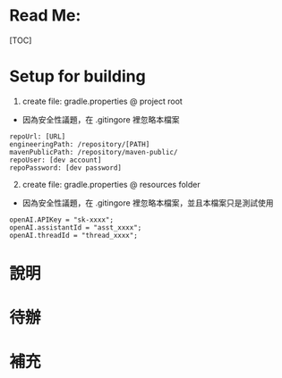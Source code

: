 # Read Me:
[TOC]

# Setup for building
1. create file: gradle.properties @ project root
- 因為安全性議題，在 .gitingore 裡忽略本檔案
```text
repoUrl: [URL]
engineeringPath: /repository/[PATH]
mavenPublicPath: /repository/maven-public/
repoUser: [dev account]
repoPassword: [dev password]
```
2. create file: gradle.properties @ resources folder
- 因為安全性議題，在 .gitingore 裡忽略本檔案，並且本檔案只是測試使用
```properties
openAI.APIKey = "sk-xxxx";
openAI.assistantId = "asst_xxxx";
openAI.threadId = "thread_xxxx";
```

# 說明

# 待辦

# 補充

